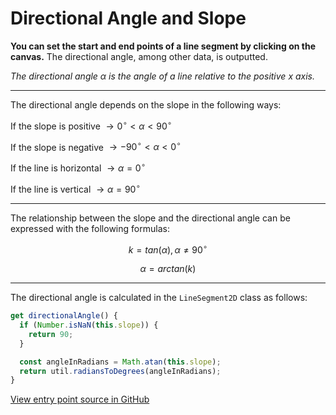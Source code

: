 # Directional Angle and Slope

**You can set the start and end points of a line segment by
clicking on the canvas.** The directional angle, among other data,
is outputted.

*The directional angle $\alpha$ is the angle of a line relative to the
positive $x$ axis.*

<hr />

The directional angle depends on the slope in the following ways:

If the slope is positive $\rightarrow 0^{\circ} < \alpha < 90^{\circ}$

If the slope is negative $\rightarrow -90^{\circ} < \alpha < 0^{\circ}$

If the line is horizontal $\rightarrow \alpha = 0^{\circ}$

If the line is vertical $\rightarrow \alpha = 90^{\circ}$

<hr />

The relationship between the slope and the directional angle can be
expressed with the following formulas:

$$k = tan(\alpha), \alpha \neq 90^{\circ}$$

$$\alpha = arctan(k)$$

<hr />

The directional angle is calculated in the `LineSegment2D` class as
follows:

```typescript
get directionalAngle() {
  if (Number.isNaN(this.slope)) {
    return 90;
  }

  const angleInRadians = Math.atan(this.slope);
  return util.radiansToDegrees(angleInRadians);
}
```

[View entry point source in GitHub](https://github.com/mkkekkonen/TS-Math/blob/master/math/src/entryPoints/1_2_2_angleslope.ts)
